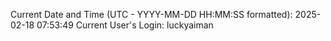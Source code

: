 Current Date and Time (UTC - YYYY-MM-DD HH:MM:SS formatted): 2025-02-18 07:53:49
Current User's Login: luckyaiman
